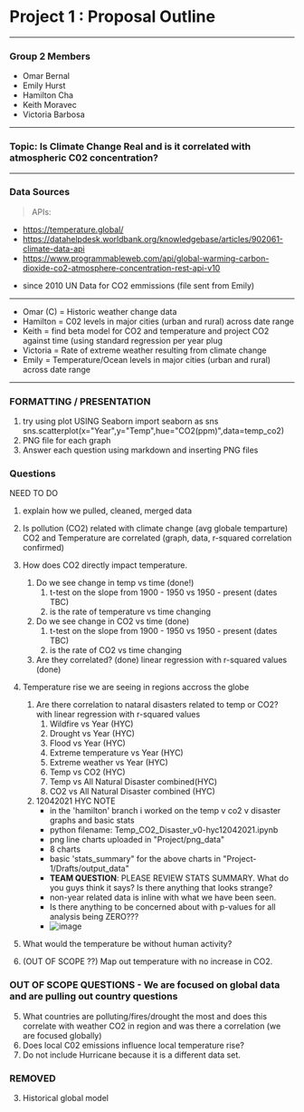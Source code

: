 # Project 1 : Proposal Outline
---
### Group 2 Members
* Omar Bernal
* Emily Hurst
* Hamilton Cha
* Keith Moravec
* Victoria Barbosa
---    
### Topic: Is Climate Change Real and is it correlated with atmospheric C02 concentration?
---
### Data Sources

> APIs:  
* https://temperature.global/
* https://datahelpdesk.worldbank.org/knowledgebase/articles/902061-climate-data-api
* https://www.programmableweb.com/api/global-warming-carbon-dioxide-co2-atmosphere-concentration-rest-api-v10
 - since 2010 UN Data for CO2 emmissions (file sent from Emily)
---

* Omar (C) = Historic weather change data
* Hamilton = C02 levels in major cities (urban and rural) across date range
* Keith = find beta model for CO2 and temperature and project CO2 against time (using standard regression per year plug
* Victoria = Rate of extreme weather resulting from climate change
* Emily = Temperature/Ocean levels in major cities (urban and rural) across date range

---
### FORMATTING / PRESENTATION
1. try using plot USING Seaborn
    import seaborn as sns
    sns.scatterplot(x="Year",y="Temp",hue="CO2(ppm)",data=temp_co2)
2. PNG file for each graph
3. Answer each question using markdown and inserting PNG files


### Questions
NEED TO DO
1. explain how we pulled, cleaned, merged data

1. Is pollution (CO2) related with climate change (avg globale temparture)
    CO2 and Temperature are correlated (graph, data, r-squared correlation confirmed)
2. How does CO2 directly impact temperature. 
    1. Do we see change in temp vs time (done!)
        1. t-test on the slope from 1900 - 1950 vs 1950 - present (dates TBC)
        2. is the rate of temperature vs time changing
    2. Do we see change in CO2 vs time (done)
        1. t-test on the slope from 1900 - 1950 vs 1950 - present (dates TBC)
        2. is the rate of CO2 vs time changing
    3. Are they correlated? (done)
        linear regression with r-squared values (done)
4. Temperature rise we are seeing in regions accross the globe
    1. Are there correlation to nataral disasters related to temp or CO2?  with linear regression with r-squared values
        1. Wildfire vs Year (HYC)
        2. Drought vs Year (HYC)
        3. Flood vs Year (HYC)
        4. Extreme temperature vs Year (HYC)
        5. Extreme weather vs Year (HYC)
        6. Temp vs CO2 (HYC)
        7. Temp vs All Natural Disaster combined(HYC)
        8. CO2 vs All Natural Disaster combined (HYC)
    2. 12042021 HYC NOTE
        * in the 'hamilton' branch i worked on the temp v co2 v disaster graphs and basic stats
        * python filename: Temp_CO2_Disaster_v0-hyc12042021.ipynb
        * png line charts uploaded in "Project/png_data"
         - 8 charts
        *  basic 'stats_summary" for the above charts in "Project-1/Drafts/output_data"
        * **TEAM QUESTION**: PLEASE REVIEW STATS SUMMARY.  What do you guys think it says?  Is there anything that looks strange?
         - non-year related data is inline with what we have been seen.
         - Is there anything to be concerned about with p-values for all analysis being ZERO???
         - ![image](https://user-images.githubusercontent.com/92196810/144731206-d5ddb4c3-feea-4659-a9d7-5eeecf5210ad.png)


11. What would the temperature be without human activity?
12. (OUT OF SCOPE ??) Map out temperature with no increase in CO2.



### OUT OF SCOPE QUESTIONS  - We are focused on global data and are pulling out country questions
5. What countries are polluting/fires/drought the most and does this correlate with weather CO2 in region and was there a correlation (we are focused globally)
7. Does local C02 emissions influence local temperature rise?
8. Do not include Hurricane because it is a different data set.

### REMOVED
3. Historical global model
